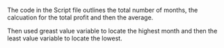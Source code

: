 The code in the Script file outlines the total number of months, the calcuation for the total profit and then the average.

Then used greast value variable to locate the highest month and then the least value variable to locate the lowest.